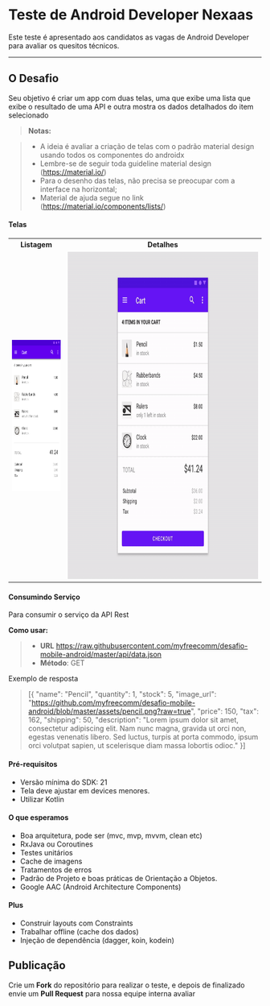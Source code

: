 Teste de Android Developer Nexaas
===================

Este teste é apresentado aos candidatos as vagas de Android Developer para avaliar os quesitos técnicos.

----------


O Desafio
-------------

Seu objetivo é criar um app com duas telas, uma que exibe uma lista que exibe o resultado de uma API e outra mostra os dados detalhados do item selecionado

> **Notas:**

> - A ideia é avaliar a criação de telas com o padrão material design usando todos os componentes do androidx
> - Lembre-se de seguir toda guideline material design (https://material.io/)
> - Para o desenho das telas, não precisa se preocupar com a interface na horizontal;
> - Material de ajuda segue no link (https://material.io/components/lists/)


#### <i class="icon-file"></i> Telas
<table>
<tbody>
<tr><th>Listagem</th>
  <th>Detalhes</th>
</tr>
<tr>
<td><img src="https://github.com/myfreecomm/desafio-mobile-android/blob/master/screens/two-line-example-2.png?raw=true" style="height:300px">
</td>
<td><img src="https://github.com/myfreecomm/desafio-mobile-android/blob/master/screens/01-list-parentchild.gif?raw=true" height="650" width="1060" style="max-width:100%;">
</td>
</tr>
</tbody>
</table>


#### <i class="icon-folder-open"></i> Consumindo Serviço

Para consumir o serviço da API Rest

**Como usar:**

> - **URL** https://raw.githubusercontent.com/myfreecomm/desafio-mobile-android/master/api/data.json
> - **Método**: GET

Exemplo de resposta
>  [{
        "name": "Pencil",
        "quantity": 1,
        "stock": 5,
        "image_url": "https://github.com/myfreecomm/desafio-mobile-android/blob/master/assets/pencil.png?raw=true",
        "price": 150,
        "tax": 162,
        "shipping": 50,
        "description": "Lorem ipsum dolor sit amet, consectetur adipiscing elit. Nam nunc magna, gravida ut orci non, egestas venenatis libero. Sed luctus, turpis at porta commodo, ipsum orci volutpat sapien, ut scelerisque diam massa lobortis odioc."
    }]

#### <i class="icon-pencil"></i> Pré-requisitos

- Versão mínima do SDK: 21
- Tela deve ajustar em devices menores.
- Utilizar Kotlin

#### <i class="icon-folder-open"></i> O que esperamos
- Boa arquitetura, pode ser  (mvc, mvp, mvvm, clean etc)
- RxJava ou Coroutines
- Testes unitários
- Cache de imagens
- Tratamentos de erros
- Padrão de Projeto e boas práticas de Orientação a Objetos.
- Google AAC (Android Architecture Components) 

#### <i class="icon-hdd"></i> Plus
- Construir layouts com Constraints
- Trabalhar offline (cache dos dados)
- Injeção de dependência (dagger, koin, kodein)


Publicação
-------------

Crie um **Fork** do repositório para realizar o teste, e depois de finalizado envie um **Pull Request** para nossa equipe interna avaliar
